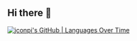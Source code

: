 ## Hi there 👋

<!--
**jconpi/jconpi** is a ✨ _special_ ✨ repository because its `README.md` (this file) appears on your GitHub profile.

Here are some ideas to get you started:

- 🔭 I’m currently working on ...
- 🌱 I’m currently learning ...
- 👯 I’m looking to collaborate on ...
- 🤔 I’m looking for help with ...
- 💬 Ask me about ...
- 📫 How to reach me: ...
- 😄 Pronouns: ...
- ⚡ Fun fact: ...
-->
[![jconpi's GitHub | Languages Over Time](https://stats.quira.sh/jconpi/languages-over-time?theme=dark)](https://quira.sh?utm_source=widgets&utm_campaign=jconpi)
